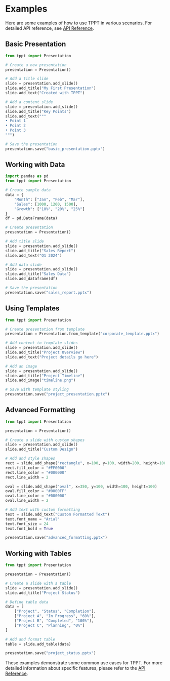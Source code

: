 # Examples

Here are some examples of how to use TPPT in various scenarios. For detailed API reference, see [API Reference](api/tppt.md).

## Basic Presentation

```python
from tppt import Presentation

# Create a new presentation
presentation = Presentation()

# Add a title slide
slide = presentation.add_slide()
slide.add_title("My First Presentation")
slide.add_text("Created with TPPT")

# Add a content slide
slide = presentation.add_slide()
slide.add_title("Key Points")
slide.add_text("""
• Point 1
• Point 2
• Point 3
""")

# Save the presentation
presentation.save("basic_presentation.pptx")
```

## Working with Data

```python
import pandas as pd
from tppt import Presentation

# Create sample data
data = {
    "Month": ["Jan", "Feb", "Mar"],
    "Sales": [1000, 1200, 1500],
    "Growth": ["10%", "20%", "25%"]
}
df = pd.DataFrame(data)

# Create presentation
presentation = Presentation()

# Add title slide
slide = presentation.add_slide()
slide.add_title("Sales Report")
slide.add_text("Q1 2024")

# Add data slide
slide = presentation.add_slide()
slide.add_title("Sales Data")
slide.add_dataframe(df)

# Save the presentation
presentation.save("sales_report.pptx")
```

## Using Templates

```python
from tppt import Presentation

# Create presentation from template
presentation = Presentation.from_template("corporate_template.pptx")

# Add content to template slides
slide = presentation.add_slide()
slide.add_title("Project Overview")
slide.add_text("Project details go here")

# Add an image
slide = presentation.add_slide()
slide.add_title("Project Timeline")
slide.add_image("timeline.png")

# Save with template styling
presentation.save("project_presentation.pptx")
```

## Advanced Formatting

```python
from tppt import Presentation

presentation = Presentation()

# Create a slide with custom shapes
slide = presentation.add_slide()
slide.add_title("Custom Design")

# Add and style shapes
rect = slide.add_shape("rectangle", x=100, y=100, width=200, height=100)
rect.fill_color = "#FF0000"
rect.line_color = "#000000"
rect.line_width = 2

oval = slide.add_shape("oval", x=350, y=100, width=100, height=100)
oval.fill_color = "#0000FF"
oval.line_color = "#000000"
oval.line_width = 2

# Add text with custom formatting
text = slide.add_text("Custom Formatted Text")
text.font_name = "Arial"
text.font_size = 24
text.font_bold = True

presentation.save("advanced_formatting.pptx")
```

## Working with Tables

```python
from tppt import Presentation

presentation = Presentation()

# Create a slide with a table
slide = presentation.add_slide()
slide.add_title("Project Status")

# Define table data
data = [
    ["Project", "Status", "Completion"],
    ["Project A", "In Progress", "60%"],
    ["Project B", "Completed", "100%"],
    ["Project C", "Planning", "0%"]
]

# Add and format table
table = slide.add_table(data)

presentation.save("project_status.pptx")
```

These examples demonstrate some common use cases for TPPT. For more detailed information about specific features, please refer to the [API Reference](api/tppt.md). 